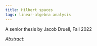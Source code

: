 ```yaml
---
title: Hilbert spaces
tags: linear-algebra analysis
---
```


A senior thesis by Jacob Druell, Fall 2022<!--more-->

*Abstract*: 